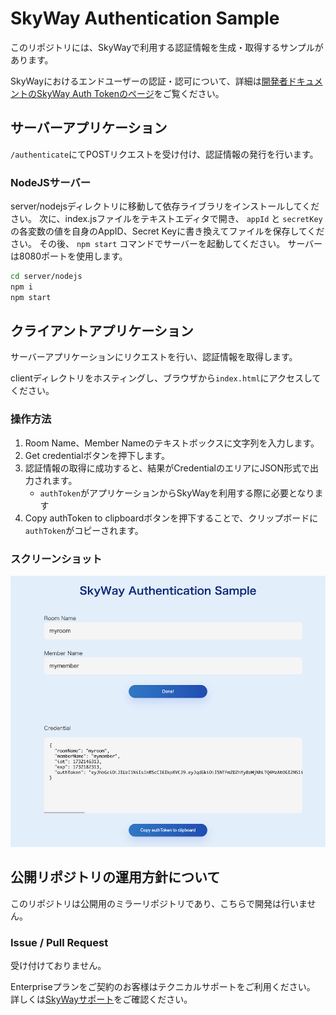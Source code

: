 # SkyWay Authentication Sample

このリポジトリには、SkyWayで利用する認証情報を生成・取得するサンプルがあります。

SkyWayにおけるエンドユーザーの認証・認可について、詳細は[開発者ドキュメントのSkyWay Auth Tokenのページ](https://skyway.ntt.com/ja/docs/user-guide/authentication/skyway-auth-token/)をご覧ください。

## サーバーアプリケーション

`/authenticate`にてPOSTリクエストを受け付け、認証情報の発行を行います。

### NodeJSサーバー

server/nodejsディレクトリに移動して依存ライブラリをインストールしてください。
次に、index.jsファイルをテキストエディタで開き、 `appId` と `secretKey` の各変数の値を自身のAppID、Secret Keyに書き換えてファイルを保存してください。
その後、 `npm start` コマンドでサーバーを起動してください。
サーバーは8080ポートを使用します。

```sh
cd server/nodejs
npm i
npm start
```

## クライアントアプリケーション

サーバーアプリケーションにリクエストを行い、認証情報を取得します。

clientディレクトリをホスティングし、ブラウザから`index.html`にアクセスしてください。

### 操作方法

1. Room Name、Member Nameのテキストボックスに文字列を入力します。
2. Get credentialボタンを押下します。
3. 認証情報の取得に成功すると、結果がCredentialのエリアにJSON形式で出力されます。
    - `authToken`がアプリケーションからSkyWayを利用する際に必要となります
4. Copy authToken to clipboardボタンを押下することで、クリップボードに `authToken`がコピーされます。

### スクリーンショット

![クライアントアプリケーションのスクリーンショット](./docs/img/screen-shot.png)

## 公開リポジトリの運用方針について

このリポジトリは公開用のミラーリポジトリであり、こちらで開発は行いません。

### Issue / Pull Request

受け付けておりません。

Enterpriseプランをご契約のお客様はテクニカルサポートをご利用ください。
詳しくは[SkyWayサポート](https://support.skyway.ntt.com/hc/ja)をご確認ください。
